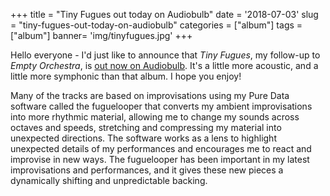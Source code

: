 +++
title = "Tiny Fugues out today on Audiobulb"
date = '2018-07-03'
slug = "tiny-fugues-out-today-on-audiobulb"
categories = ["album"]
tags = ["album"]
banner= 'img/tinyfugues.jpg'
+++

Hello everyone - I'd just like to announce that *Tiny Fugues*, my follow-up to *Empty Orchestra*, is [out now on Audiobulb](http://www.audiobulb.com/albums/AB078/AB078.htm). It's a little more acoustic, and a little more symphonic than that album. I hope you enjoy!

Many of the tracks are based on improvisations using my Pure Data software called the fuguelooper that converts my ambient improvisations into more rhythmic material, allowing me to change my sounds across octaves and speeds, stretching and compressing my material into unexpected directions. The software works as a lens to highlight unexpected details of my performances and encourages me to react and improvise in new ways. The fuguelooper has been important in my latest improvisations and performances, and it gives
these new pieces a dynamically shifting and unpredictable backing.